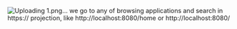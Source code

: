 ![Uploading 1.png…]()
we go to any of browsing applications and search in https:// projection, like http://localhost:8080/home or http://localhost:8080/
